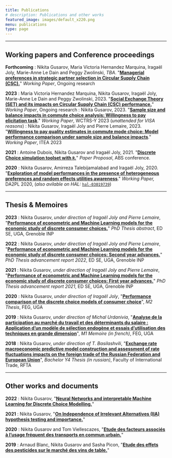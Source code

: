 ```yaml
---
title: Publications
# description: Publications and other works
featured_image: images/default_x220.png
menu: publications
type: page
---
```




---

## Working papers and Conference proceedings

**Forthcoming**
: Nikita Gusarov, Maria Victoria Hernandez Marquina, Iragaël Joly, Marie-Anne Le Dain and Peggy Zwolinski, *TBA*.
  "<B><A HREF="/docs/NA">Managerial preferences in strategic partner selection in Circular Supply Chain (CSC).</A></B>"
  *Working Paper*, Ongoing research

**2023**
: Maria Victoria Hernandez Marquina, Nikita Gusarov, Iragaël Joly, Marie-Anne Le Dain and Peggy Zwolinski, 2023.
  "<B><A HREF="/docs/NA">Social Exchange Theory (SET) and its impacts on Circular Supply Chain (CSC) performance.</A></B>"
  *Working Paper*, Ongoing research
: Nikita Gusarov, 2023.
  "<B><A HREF="/docs/NA">Sample size and balance impacts in commute choice analysis: Willingness to pay elicitation task</A></B>."
  *Working Paper*, WCTRS-Y 2023 (*unattended for VISA reasons*)
: Nikita Gusarov, Iragaël Joly and Pierre Lemaire, 2023.
  "<B><A HREF="/docs/report_itea_apollo.pdf">Willingness to pay quality estimates in commute mode choice: Model performance comparison under sample size and balance impacts</A></B>."
  *Working Paper*, ITEA 2023

**2021**
: Antoine Dubois, Nikita Gusarov and Iragaël Joly, 2021.
  "<B><A HREF="/docs/NA">Discrete Choice simulation toolset with `R`.</A></B>"
  *Paper Proposal*, ABS conference.

**2020**
: Nikita Gusarov, Amirreza Talebijamalabad and Iragaël Joly, 2020.
  "<B><A HREF="/docs/NA">Exploration of model performances in the presence of heterogeneous preferences and random effects utilities awareness</A></B>."
  *Working Paper,* DA2PL 2020, (*also avilable on HAL:* [`hal-03019739`](https://ideas.repec.org/p/hal/wpaper/hal-03019739.html))



---

## Thesis & Memoires

**2023**
: Nikita Gusarov, *under direction of Iragaël Joly and Pierre Lemaire*, 
  "<B><A HREF="/docs/thesis_abstract_short.pdf">Performance of econometric and Machine Learning models for the economic study of discrete consumer choices.</A></B>" 
  *PhD Thesis abstract*, ED SE, UGA, Grenoble INP

**2022**
: Nikita Gusarov, *under direction of Iragaël Joly and Pierre Lemaire*, 
  "<B><A HREF="/docs/csi_synthese_2022.pdf">Performance of econometric and Machine Learning models for the economic study of discrete consumer choices: Second year advances.</A></B>" 
  *PhD Thesis advancement report 2022*, ED SE, UGA, Grenoble INP

**2021**
: Nikita Gusarov, *under direction of Iragaël Joly and Pierre Lemaire*, 
  "<B><A HREF="/docs/csi_synthese_2021.pdf">Performance of econometric and Machine Learning models for the economic study of discrete consumer choices: First year advances.</A></B>" 
  *PhD Thesis advancement report 2021*, ED SE, UGA, Grenoble INP

**2020**
: Nikita Gusarov, *under direction of Iragaël Joly*, 
  "<B><A HREF="/docs/thesis_m2.pdf">Performance comparison of the discrete choice models of consumer choice</A></B>", 
  *M2 Thesis*, FEG, UGA

**2019**
: Nikita Gusarov, *under direction of Michal Urdanivia*,
  "<B><A HREF="/docs/thesis_m1.pdf">Analyse de la participation au marché du travail et des déterminants du salaire : Application d’un modèle de sélection endogène et essais d’utilisation des techniques en grande dimension</A></B>", 
  *M1 Memoire (in french)*, FEG, UGA

**2018**
: Nikita Gusarov, *under direction of T. Basilashvili*, 
  "<B><A HREF="/docs/thesis_b4.pdf">Exchange rate macroeconomic predictive model construction and assessment of rate fluctuations impacts on the foreign trade of the Russian Federation and European Union</A></B>", 
  *Bachelor Y4 Thesis (in russian)*, Faculty of International Trade, RFTA



---

## Other works and documents

**2022**
: Nikita Gusarov,
  "<B><A HREF="/docs/NA">Neural Networks and interpretable Machine Learning for Discrete Choice Modelling.</A></B>"

**2021**
: Nikita Gusarov,
  "<B><A HREF="/docs/NA">On Independence of Irrelevant Alternatives (IIA) hypothesis testing and importance.</A></B>"

**2020**
: Nikita Gusarov and Tom Viellescazes, 
  "<B><A HREF="/docs/mobility.pdf">Etude des facteurs associés à l’usage fréquent des transports en commun urbain.</A></B>"

**2019**
: Arnaud Blanc, Nikita Gusarov and Sasha Picon,
  "<B><A HREF="/docs/pesticides.pdf">Etude des effets des pesticides sur le marché des vins de table.</A></B>"
